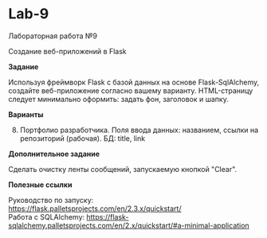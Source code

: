 # Lab-9
Лабораторная работа №9

Создание веб-приложений в Flask

**Задание**

Используя фреймворк Flask с базой данных на основе Flask-SqlAlchemy, создайте веб-приложение согласно вашему варианту.
HTML-страницу следует минимально оформить: задать фон, заголовок и шапку.

**Варианты**

8. Портфолио разработчика. Поля ввода данных: названием, ссылки на репозиторий (рабочая). БД: title, link

**Дополнительное задание**

Сделать очистку ленты сообщений, запускаемую кнопкой "Clear".

**Полезные ссылки**

Руководство по запуску: https://flask.palletsprojects.com/en/2.3.x/quickstart/  
Работа с SQLAlchemy: https://flask-sqlalchemy.palletsprojects.com/en/2.x/quickstart/#a-minimal-application
